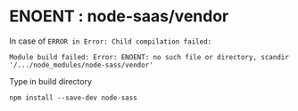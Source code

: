 # ENOENT : node-saas/vendor
In case of `ERROR in Error: Child compilation failed:`

`Module build failed: Error: ENOENT: no such file or directory, scandir '/.../node_modules/node-sass/vendor'`

Type in build directory  

`npm install --save-dev node-sass`
